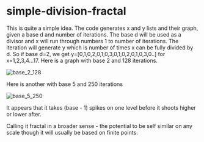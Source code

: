 # simple-division-fractal
This is quite a simple idea. The code generates x and y lists and their graph, given a base d and number of iterations. The base d will be used as a divisor and x will run through numbers 1 to number of iterations. The iteration will generate y which is number of times x can be fully divided by d. So if base d=2, we get y=[0,1,0,2,0,1,0,3,0,1,0,2,0,1,0,3,0..] for x=1,2,3,4...17. 
Here is a graph with base 2 and 128 iterations.

![base_2_128](https://user-images.githubusercontent.com/53497039/152775551-7e5919a3-fecd-456e-ba6e-552b542a3db8.png)

Here is another with base 5 and 250 iterations

![base_5_250](https://user-images.githubusercontent.com/53497039/152775883-6932a22a-13cb-4d6c-8d3e-df808184b42b.png)

It appears that it takes (base - 1) spikes on one level before it shoots higher or lower after.

Calling it fractal in a broader sense - the potential to be self similar on any scale though it will usually be based on finite points.
